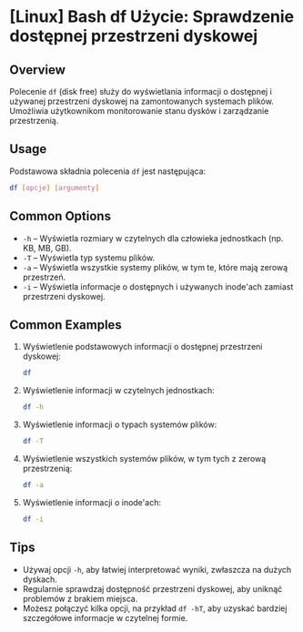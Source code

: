 # [Linux] Bash df Użycie: Sprawdzenie dostępnej przestrzeni dyskowej

## Overview
Polecenie `df` (disk free) służy do wyświetlania informacji o dostępnej i używanej przestrzeni dyskowej na zamontowanych systemach plików. Umożliwia użytkownikom monitorowanie stanu dysków i zarządzanie przestrzenią.

## Usage
Podstawowa składnia polecenia `df` jest następująca:

```bash
df [opcje] [argumenty]
```

## Common Options
- `-h` – Wyświetla rozmiary w czytelnych dla człowieka jednostkach (np. KB, MB, GB).
- `-T` – Wyświetla typ systemu plików.
- `-a` – Wyświetla wszystkie systemy plików, w tym te, które mają zerową przestrzeń.
- `-i` – Wyświetla informacje o dostępnych i używanych inode'ach zamiast przestrzeni dyskowej.

## Common Examples
1. Wyświetlenie podstawowych informacji o dostępnej przestrzeni dyskowej:
   ```bash
   df
   ```

2. Wyświetlenie informacji w czytelnych jednostkach:
   ```bash
   df -h
   ```

3. Wyświetlenie informacji o typach systemów plików:
   ```bash
   df -T
   ```

4. Wyświetlenie wszystkich systemów plików, w tym tych z zerową przestrzenią:
   ```bash
   df -a
   ```

5. Wyświetlenie informacji o inode'ach:
   ```bash
   df -i
   ```

## Tips
- Używaj opcji `-h`, aby łatwiej interpretować wyniki, zwłaszcza na dużych dyskach.
- Regularnie sprawdzaj dostępność przestrzeni dyskowej, aby uniknąć problemów z brakiem miejsca.
- Możesz połączyć kilka opcji, na przykład `df -hT`, aby uzyskać bardziej szczegółowe informacje w czytelnej formie.